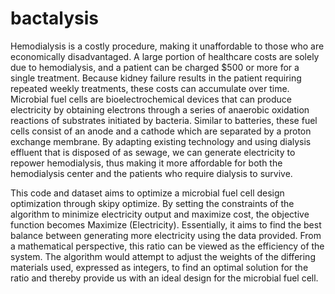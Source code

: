 # bactalysis

Hemodialysis is a costly procedure, making it unaffordable to those who are economically disadvantaged. A large portion of healthcare costs are solely due to hemodialysis, and a patient can be charged $500 or more for a single treatment. Because kidney failure results in the patient requiring repeated weekly treatments, these costs can accumulate over time. Microbial fuel cells are bioelectrochemical devices that can produce electricity by obtaining electrons through a series of anaerobic oxidation reactions of substrates initiated by bacteria. Similar to batteries, these fuel cells consist of an anode and a cathode which are separated by a proton exchange membrane. By adapting existing technology and using dialysis effluent that is disposed of as sewage, we can generate electricity to repower hemodialysis, thus making it more affordable for both the hemodialysis center and the patients who require dialysis to survive.

This code and dataset aims to optimize a microbial fuel cell design optimization through skipy optimize.
By setting the constraints of the algorithm to minimize electricity output and maximize cost, the objective function becomes Maximize (Electricity).
Essentially, it aims to find the best balance between generating more electricity using the data provided. From a mathematical perspective, this ratio can be viewed as the efficiency of the system. The algorithm would attempt to adjust the weights of the differing materials used, expressed as integers, to find an optimal solution for the ratio and thereby provide us with an ideal design for the microbial fuel cell.
